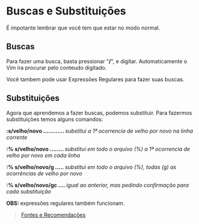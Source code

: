 <h1>Buscas e Substituições</h1>

É impotante lembrar que você tem que estar no modo normal.

<h2>Buscas</h2>

Para fazer uma busca, basta pressionar "<b>/</b>", e digitar. Automaticamente o Vim ira procurar pelo conteudo digitado.

Você tambem pode usar Expressões Regulares para fazer suas buscas.

<h2>Substituições</h2>

Agora que aprendemos a fazer buscas, podemos substituir. Para fazermos substituições temos alguns comandos:

<b>:s/velho/novo ............ </b><i>substitui a 1ª ocorrencia de velho por novo na linha corrente</i>

<b>:% s/velho/novo ........ </b><i>substitui em todo o arquivo (%) a 1ª ocorrencia de velho por novo em cada linha</i>

<b>:% s/velho/novo/g ..... </b><i>substitui em todo o arquivo (%), todas (g) as ocorrências de velho por novo</i>

<b>:% s/velho/novo/gc .... </b><i>igual ao anterior, mas pedindo confirmação para cada substituição</i>

<b>OBS: </b>expressões regulares também funcionam.

<blockquote><a href="../referencias/fontes-recomendacoes.md">Fontes e Recomendações</a><blockquote>